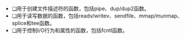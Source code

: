  - ❑用于创建文件描述符的函数，包括pipe、dup/dup2函数。
 - ❑用于读写数据的函数，包括readv/writev、sendfile、mmap/munmap、splice和tee函数。
 - ❑用于控制I/O行为和属性的函数，包括fcntl函数。